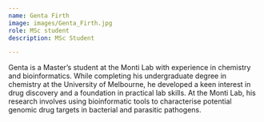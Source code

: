 ```yaml
---
name: Genta Firth
image: images/Genta_Firth.jpg
role: MSc student
description: MSc Student

---
```


Genta is a Master’s student at the Monti Lab with experience in chemistry and bioinformatics. While completing his undergraduate degree in chemistry at the University of Melbourne, he developed a keen interest in drug discovery and a foundation in practical lab skills. At the Monti Lab, his research involves using bioinformatic tools to characterise potential genomic drug targets in bacterial and parasitic pathogens.
